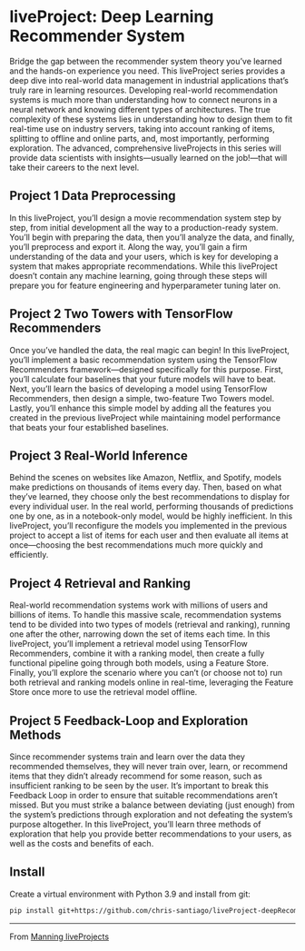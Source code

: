 # liveProject: Deep Learning Recommender System

Bridge the gap between the recommender system theory you’ve learned and the hands-on experience you need. This liveProject series provides a deep dive into real-world data management in industrial applications that’s truly rare in learning resources. Developing real-world recommendation systems is much more than understanding how to connect neurons in a neural network and knowing different types of architectures. The true complexity of these systems lies in understanding how to design them to fit real-time use on industry servers, taking into account ranking of items, splitting to offline and online parts, and, most importantly, performing exploration. The advanced, comprehensive liveProjects in this series will provide data scientists with insights—usually learned on the job!—that will take their careers to the next level.

## Project 1 Data Preprocessing

In this liveProject, you’ll design a movie recommendation system step by step, from initial development all the way to a production-ready system. You’ll begin with preparing the data, then you’ll analyze the data, and finally, you’ll preprocess and export it. Along the way, you’ll gain a firm understanding of the data and your users, which is key for developing a system that makes appropriate recommendations. While this liveProject doesn’t contain any machine learning, going through these steps will prepare you for feature engineering and hyperparameter tuning later on.

## Project 2 Two Towers with TensorFlow Recommenders

Once you’ve handled the data, the real magic can begin! In this liveProject, you’ll implement a basic recommendation system using the TensorFlow Recommenders framework—designed specifically for this purpose. First, you’ll calculate four baselines that your future models will have to beat. Next, you’ll learn the basics of developing a model using TensorFlow Recommenders, then design a simple, two-feature Two Towers model. Lastly, you’ll enhance this simple model by adding all the features you created in the previous liveProject while maintaining model performance that beats your four established baselines.

## Project 3 Real-World Inference

Behind the scenes on websites like Amazon, Netflix, and Spotify, models make predictions on thousands of items every day. Then, based on what they’ve learned, they choose only the best recommendations to display for every individual user. In the real world, performing thousands of predictions one by one, as in a notebook-only model, would be highly inefficient. In this liveProject, you’ll reconfigure the models you implemented in the previous project to accept a list of items for each user and then evaluate all items at once—choosing the best recommendations much more quickly and efficiently.


## Project 4 Retrieval and Ranking

Real-world recommendation systems work with millions of users and billions of items. To handle this massive scale, recommendation systems tend to be divided into two types of models (retrieval and ranking), running one after the other, narrowing down the set of items each time. In this liveProject, you’ll implement a retrieval model using TensorFlow Recommenders, combine it with a ranking model, then create a fully functional pipeline going through both models, using a Feature Store. Finally, you’ll explore the scenario where you can’t (or choose not to) run both retrieval and ranking models online in real-time, leveraging the Feature Store once more to use the retrieval model offline.

## Project 5 Feedback-Loop and Exploration Methods

Since recommender systems train and learn over the data they recommended themselves, they will never train over, learn, or recommend items that they didn’t already recommend for some reason, such as insufficient ranking to be seen by the user. It’s important to break this Feedback Loop in order to ensure that suitable recommendations aren’t missed. But you must strike a balance between deviating (just enough) from the system’s predictions through exploration and not defeating the system’s purpose altogether. In this liveProject, you’ll learn three methods of exploration that help you provide better recommendations to your users, as well as the costs and benefits of each.

## Install

Create a virtual environment with Python 3.9 and install from git:

```bash
pip install git+https://github.com/chris-santiago/liveProject-deepRecommender.git
```

---------------
From [Manning liveProjects](https://www.manning.com/liveprojectseries/deep-learning-recommender-system-ser)
